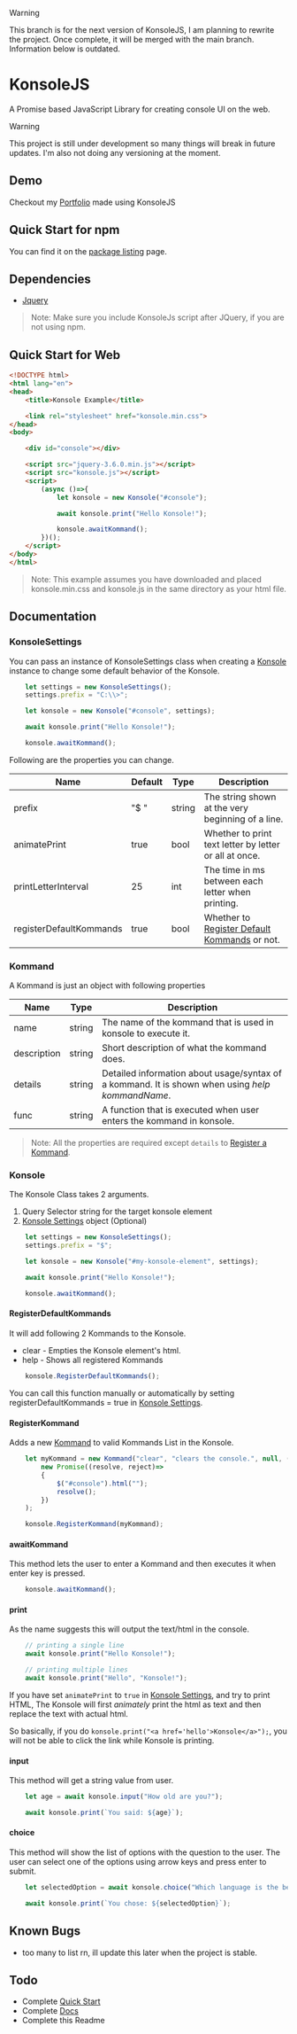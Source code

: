 > [!warning]
> This branch is for the next version of KonsoleJS, I am planning to rewrite the project. Once complete, it will be merged with the main branch. Information below is outdated.

# KonsoleJS
A Promise based JavaScript Library for creating console UI on the web.

> [!warning]
> This project is still under development so many things will break in future updates.
> I'm also not doing any versioning at the moment.

## Demo
Checkout my [Portfolio](https://husnaintaj.github.io/) made using  KonsoleJS


## Quick Start for npm
You can find it on the [package listing](https://www.npmjs.com/package/@husnain.taj/konsolejs) page.

## Dependencies
- [Jquery](https://code.jquery.com/jquery-3.6.0.min.js)

> Note: Make sure you include KonsoleJs script after JQuery, if you are not using npm.

## Quick Start for Web

```html
<!DOCTYPE html>
<html lang="en">
<head>
    <title>Konsole Example</title>

    <link rel="stylesheet" href="konsole.min.css">
</head>
<body>

    <div id="console"></div>

    <script src="jquery-3.6.0.min.js"></script>
    <script src="konsole.js"></script>
    <script>
        (async ()=>{
            let konsole = new Konsole("#console");

            await konsole.print("Hello Konsole!");

            konsole.awaitKommand();
        })();
    </script>
</body>
</html>
```

> Note: This example assumes you have downloaded and placed konsole.min.css and konsole.js in the same directory as your html file.

## Documentation
### KonsoleSettings

You can pass an instance of KonsoleSettings class when creating a [Konsole](#konsole) instance to change some default behavior of the Konsole.

```js
    let settings = new KonsoleSettings();
    settings.prefix = "C:\\>";

    let konsole = new Konsole("#console", settings);

    await konsole.print("Hello Konsole!");

    konsole.awaitKommand();
```

Following are the properties you can change.

| Name | Default | Type | Description |
| ------ | ------ | ------ | ------ |
| prefix | "$ " | string | The string shown at the very beginning of a line. |
| animatePrint | true | bool | Whether to print text letter by letter or all at once. |
| printLetterInterval | 25 | int | The time in ms between each letter when printing. |
| registerDefaultKommands | true | bool | Whether to [Register Default Kommands](#registerdefaultkommands) or not. |

### Kommand
A Kommand is just an object with following properties


| Name | Type | Description |
| ------ | ------ | ------ |
| name | string | The name of the kommand that is used in konsole to execute it. |
| description | string | Short description of what the kommand does. |
| details | string | Detailed information about usage/syntax of a kommand. It is shown when using *help kommandName*. |
| func | string | A function that is executed when user enters the kommand in konsole. |

> Note: All the properties are required except `details` to [Register a Kommand](#registerkommand).

### Konsole
The Konsole Class takes 2 arguments.
1. Query Selector string for the target konsole element
2. [Konsole Settings](#konsolesettings) object (Optional)

```js
    let settings = new KonsoleSettings();
    settings.prefix = "$";

    let konsole = new Konsole("#my-konsole-element", settings);

    await konsole.print("Hello Konsole!");

    konsole.awaitKommand();
```


#### RegisterDefaultKommands
It will add following 2 Kommands to the Konsole.
- clear - Empties the Konsole element's html.
- help - Shows all registered Kommands
```js
    konsole.RegisterDefaultKommands();
```
You can call this function manually or automatically by setting registerDefaultKommands = true in [Konsole Settings](#konsolesettings).

#### RegisterKommand
Adds a new [Kommand](#kommand) to valid Kommands List in the Konsole.
```js
    let myKommand = new Kommand("clear", "clears the console.", null, () =>
        new Promise((resolve, reject)=>
        {
            $("#console").html("");
            resolve();
        })
    );

    konsole.RegisterKommand(myKommand);
```

#### awaitKommand
This method lets the user to enter a Kommand and then executes it when enter key is pressed.
```js
    konsole.awaitKommand();
```

#### print
As the name suggests this will output the text/html in the console.
```js
    // printing a single line
    await konsole.print("Hello Konsole!");

    // printing multiple lines 
    await konsole.print("Hello", "Konsole!");
```
If you have set `animatePrint` to `true` in [Konsole Settings](#konsolesettings), and try to print HTML, The Konsole will first *animately* print the html as text and then replace the text with actual html.

So basically, if you do `konsole.print("<a href='hello'>Konsole</a>");`, you will not be able to click the link while Konsole is printing.

#### input
This method will get a string value from user.

```js
    let age = await konsole.input("How old are you?");

    await konsole.print(`You said: ${age}`);
```
#### choice
This method will show the list of options with the question to the user. The user can select one of the options using arrow keys and press enter to submit.
```js
    let selectedOption = await konsole.choice("Which language is the best?", ["C#", "C Sharp", "C++++", "Microsoft Java"]);

    await konsole.print(`You chose: ${selectedOption}`);
```

## Known Bugs
- too many to list rn, ill update this later when the project is stable.

## Todo
- Complete [Quick Start](#quick-start)
- Complete [Docs](#documentation)
- Complete this Readme
